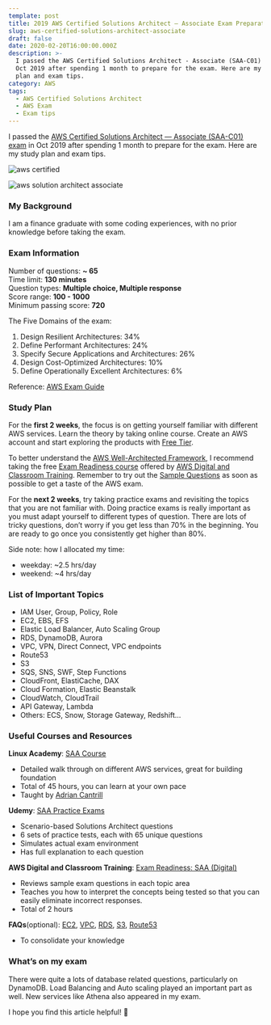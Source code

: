 ```yaml
---
template: post
title: 2019 AWS Certified Solutions Architect — Associate Exam Preparation
slug: aws-certified-solutions-architect-associate
draft: false
date: 2020-02-20T16:00:00.000Z
description: >-
  I passed the AWS Certified Solutions Architect - Associate (SAA-C01) exam in
  Oct 2019 after spending 1 month to prepare for the exam. Here are my study
  plan and exam tips.
category: AWS
tags:
  - AWS Certified Solutions Architect
  - AWS Exam
  - Exam tips
---
```

I passed the [AWS Certified Solutions Architect — Associate (SAA-C01) exam](https://aws.amazon.com/certification/certified-solutions-architect-associate/) in Oct 2019 after spending 1 month to prepare for the exam. Here are my study plan and exam tips.



![aws certified](/media/aws-certified-logo_color-horz_360x60.png "AWS ertified LogoC")

![aws solution architect associate](/media/solutions-architect-associate-tag_360x32.png "AWS Solution Architect Associate Tag")



### **My Background**

I am a finance graduate with some coding experiences, with no prior knowledge before taking the exam.

### **Exam Information**

Number of questions: **~ 65**\
Time limit: **130 minutes**\
Question types: **Multiple choice, Multiple response**\
Score range: **100 - 1000**\
Minimum passing score: **720**

The Five Domains of the exam:

1. Design Resilient Architectures: 34%
2. Define Performant Architectures: 24%
3. Specify Secure Applications and Architectures: 26%
4. Design Cost-Optimized Architectures: 10%
5. Define Operationally Excellent Architectures: 6%

Reference: [AWS Exam Guide](https://d1.awsstatic.com/training-and-certification/docs-sa-assoc/AWS_Certified_Solutions_Architect_Associate-Exam_Guide_EN_1.8.pdf)

### **Study Plan**

For the **first 2 weeks**, the focus is on getting yourself familiar with different AWS services. Learn the theory by taking online course. Create an AWS account and start exploring the products with [Free Tier](https://aws.amazon.com/free).

To better understand the [AWS Well-Architected Framework](https://aws.amazon.com/architecture/well-architected/), I recommend taking the free [Exam Readiness course](https://www.aws.training/Details/Curriculum?id=20685) offered by [AWS Digital and Classroom Training](https://aws.amazon.com/training/course-descriptions/). Remember to try out the [Sample Questions](https://d1.awsstatic.com/training-and-certification/docs-sa-assoc/AWS_Certified_Solutions_Architect_Associate_Sample_Questions.pdf) as soon as possible to get a taste of the AWS exam.

For the **next 2 weeks**, try taking practice exams and revisiting the topics that you are not familiar with. Doing practice exams is really important as you must adapt yourself to different types of question. There are lots of tricky questions, don’t worry if you get less than 70% in the beginning. You are ready to go once you consistently get higher than 80%.

Side note: how I allocated my time:

* weekday: ~2.5 hrs/day
* weekend: ~4 hrs/day

### **List of Important Topics**

* IAM User, Group, Policy, Role
* EC2, EBS, EFS
* Elastic Load Balancer, Auto Scaling Group
* RDS, DynamoDB, Aurora
* VPC, VPN, Direct Connect, VPC endpoints
* Route53
* S3
* SQS, SNS, SWF, Step Functions
* CloudFront, ElastiCache, DAX
* Cloud Formation, Elastic Beanstalk
* CloudWatch, CloudTrail
* API Gateway, Lambda
* Others: ECS, Snow, Storage Gateway, Redshift…

### Useful Courses and Resources

**Linux Academy**: [SAA Course](https://linuxacademy.com/course/aws-certified-solutions-architect-2019-associate-level/)

* Detailed walk through on different AWS services, great for building foundation
* Total of 45 hours, you can learn at your own pace
* Taught by [Adrian Cantrill](https://www.linkedin.com/in/adriancantrill/?originalSubdomain=au)

**Udemy**: [SAA Practice Exams](https://www.udemy.com/course/aws-certified-solutions-architect-associate-amazon-practice-exams/)

* Scenario-based Solutions Architect questions
* 6 sets of practice tests, each with 65 unique questions
* Simulates actual exam environment
* Has full explanation to each question

**AWS Digital and Classroom Training**: [Exam Readiness: SAA (Digital)](https://www.aws.training/Details/Curriculum?id=20685)

* Reviews sample exam questions in each topic area
* Teaches you how to interpret the concepts being tested so that you can easily eliminate incorrect responses.
* Total of 2 hours

**FAQs**(optional): [EC2](https://aws.amazon.com/ec2/faqs/), [VPC](https://aws.amazon.com/vpc/faqs/), [RDS](https://aws.amazon.com/rds/faqs/), [S3](https://aws.amazon.com/s3/faqs/), [Route53](https://aws.amazon.com/route53/faqs/)

* To consolidate your knowledge

### **What’s on my exam**

There were quite a lots of database related questions, particularly on DynamoDB. Load Balancing and Auto scaling played an important part as well. New services like Athena also appeared in my exam.

I hope you find this article helpful! 🎉
